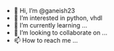 - 👋 Hi, I’m @ganeish23
- 👀 I’m interested in python, vhdl
- 🌱 I’m currently learning ...
- 💞️ I’m looking to collaborate on ...
- 📫 How to reach me ...

<!---
ganeish23/ganeish23 is a ✨ special ✨ repository because its `README.md` (this file) appears on your GitHub profile.
You can click the Preview link to take a look at your changes.
--->
